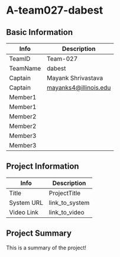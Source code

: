 # A-team027-dabest

## Basic Information

|   Info      |        Description           |
| ----------- | ---------------------------- |
| TeamID      |        Team-027              |
| TeamName    |         dabest               |
| Captain     |       Mayank Shrivastava     |
| Captain     |  mayanks4@illinois.edu       |
| Member1     |                              |
| Member1     |   		             |
| Member2     |                              |
| Member2     |                              |
| Member3     |                              |
| Member3     |                              |

## Project Information

|   Info      |        Description     |
| ----------- | ---------------------- |
|  Title      |       ProjectTitle     |
| System URL  |      link_to_system    |
| Video Link  |      link_to_video     |

## Project Summary

This is a summary of the project!
